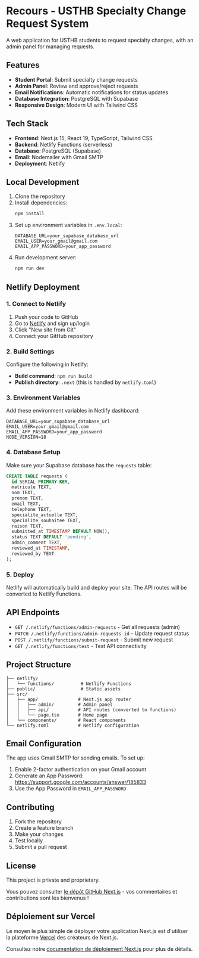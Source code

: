 # Recours - USTHB Specialty Change Request System

A web application for USTHB students to request specialty changes, with an admin panel for managing requests.

## Features

- **Student Portal**: Submit specialty change requests
- **Admin Panel**: Review and approve/reject requests
- **Email Notifications**: Automatic notifications for status updates
- **Database Integration**: PostgreSQL with Supabase
- **Responsive Design**: Modern UI with Tailwind CSS

## Tech Stack

- **Frontend**: Next.js 15, React 19, TypeScript, Tailwind CSS
- **Backend**: Netlify Functions (serverless)
- **Database**: PostgreSQL (Supabase)
- **Email**: Nodemailer with Gmail SMTP
- **Deployment**: Netlify

## Local Development

1. Clone the repository
2. Install dependencies:
   ```bash
   npm install
   ```
3. Set up environment variables in `.env.local`:
   ```
   DATABASE_URL=your_supabase_database_url
   EMAIL_USER=your_gmail@gmail.com
   EMAIL_APP_PASSWORD=your_app_password
   ```
4. Run development server:
   ```bash
   npm run dev
   ```

## Netlify Deployment

### 1. Connect to Netlify

1. Push your code to GitHub
2. Go to [Netlify](https://netlify.com) and sign up/login
3. Click "New site from Git"
4. Connect your GitHub repository

### 2. Build Settings

Configure the following in Netlify:

- **Build command**: `npm run build`
- **Publish directory**: `.next` (this is handled by `netlify.toml`)

### 3. Environment Variables

Add these environment variables in Netlify dashboard:

```
DATABASE_URL=your_supabase_database_url
EMAIL_USER=your_gmail@gmail.com
EMAIL_APP_PASSWORD=your_app_password
NODE_VERSION=18
```

### 4. Database Setup

Make sure your Supabase database has the `requests` table:

```sql
CREATE TABLE requests (
  id SERIAL PRIMARY KEY,
  matricule TEXT,
  nom TEXT,
  prenom TEXT,
  email TEXT,
  telephone TEXT,
  specialite_actuelle TEXT,
  specialite_souhaitee TEXT,
  raison TEXT,
  submitted_at TIMESTAMP DEFAULT NOW(),
  status TEXT DEFAULT 'pending',
  admin_comment TEXT,
  reviewed_at TIMESTAMP,
  reviewed_by TEXT
);
```

### 5. Deploy

Netlify will automatically build and deploy your site. The API routes will be converted to Netlify Functions.

## API Endpoints

- `GET /.netlify/functions/admin-requests` - Get all requests (admin)
- `PATCH /.netlify/functions/admin-requests-id` - Update request status
- `POST /.netlify/functions/submit-request` - Submit new request
- `GET /.netlify/functions/test` - Test API connectivity

## Project Structure

```
├── netlify/
│   └── functions/          # Netlify Functions
├── public/                 # Static assets
├── src/
│   ├── app/               # Next.js app router
│   │   ├── admin/         # Admin panel
│   │   ├── api/           # API routes (converted to functions)
│   │   └── page.tsx       # Home page
│   └── components/        # React components
└── netlify.toml           # Netlify configuration
```

## Email Configuration

The app uses Gmail SMTP for sending emails. To set up:

1. Enable 2-factor authentication on your Gmail account
2. Generate an App Password: https://support.google.com/accounts/answer/185833
3. Use the App Password in `EMAIL_APP_PASSWORD`

## Contributing

1. Fork the repository
2. Create a feature branch
3. Make your changes
4. Test locally
5. Submit a pull request

## License

This project is private and proprietary.

Vous pouvez consulter [le dépôt GitHub Next.js](https://github.com/vercel/next.js) - vos commentaires et contributions sont les bienvenus !

## Déploiement sur Vercel

Le moyen le plus simple de déployer votre application Next.js est d'utiliser la plateforme [Vercel](https://vercel.com/new?utm_medium=default-template&filter=next.js&utm_source=create-next-app&utm_campaign=create-next-app-readme) des créateurs de Next.js.

Consultez notre [documentation de déploiement Next.js](https://nextjs.org/docs/app/building-your-application/deploying) pour plus de détails.
